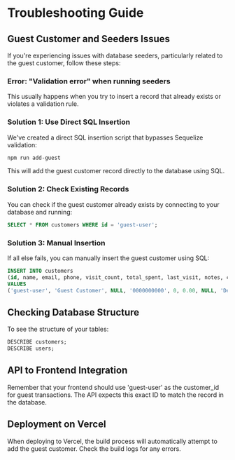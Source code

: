 # Troubleshooting Guide

## Guest Customer and Seeders Issues

If you're experiencing issues with database seeders, particularly related to the guest customer, follow these steps:

### Error: "Validation error" when running seeders

This usually happens when you try to insert a record that already exists or violates a validation rule.

### Solution 1: Use Direct SQL Insertion

We've created a direct SQL insertion script that bypasses Sequelize validation:

```bash
npm run add-guest
```

This will add the guest customer record directly to the database using SQL.

### Solution 2: Check Existing Records

You can check if the guest customer already exists by connecting to your database and running:

```sql
SELECT * FROM customers WHERE id = 'guest-user';
```

### Solution 3: Manual Insertion

If all else fails, you can manually insert the guest customer using SQL:

```sql
INSERT INTO customers 
(id, name, email, phone, visit_count, total_spent, last_visit, notes, created_at, updated_at) 
VALUES 
('guest-user', 'Guest Customer', NULL, '0000000000', 0, 0.00, NULL, 'Default guest customer for walk-in transactions', NOW(), NOW());
```

## Checking Database Structure

To see the structure of your tables:

```sql
DESCRIBE customers;
DESCRIBE users;
```

## API to Frontend Integration

Remember that your frontend should use 'guest-user' as the customer_id for guest transactions. The API expects this exact ID to match the record in the database.

## Deployment on Vercel

When deploying to Vercel, the build process will automatically attempt to add the guest customer. Check the build logs for any errors. 